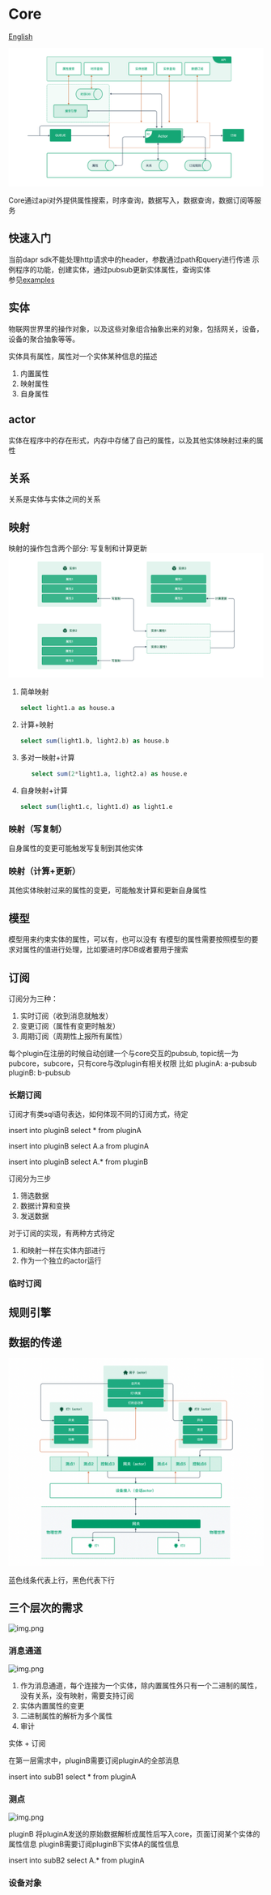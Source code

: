 # Core
[English](README.md)

![img.png](docs/images/architecture.png)

Core通过api对外提供属性搜索，时序查询，数据写入，数据查询，数据订阅等服务
    
## 快速入门
当前dapr sdk不能处理http请求中的header，参数通过path和query进行传递
示例程序的功能，创建实体，通过pubsub更新实体属性，查询实体  
参见[examples](examples/entity/README.md)


## 实体
物联网世界里的操作对象，以及这些对象组合抽象出来的对象，包括网关，设备，设备的聚合抽象等等。  

实体具有属性，属性对一个实体某种信息的描述  

1. 内置属性
2. 映射属性
3. 自身属性

## actor
实体在程序中的存在形式，内存中存储了自己的属性，以及其他实体映射过来的属性

## 关系
关系是实体与实体之间的关系

## 映射
映射的操作包含两个部分: 写复制和计算更新
![img.png](docs/images/mapping.png)
1. 简单映射
    ```sql
    select light1.a as house.a
    ``` 
2. 计算+映射
    ```sql
    select sum(light1.b, light2.b) as house.b
    ```
3. 多对一映射+计算
    ```sql
       select sum(2*light1.a, light2.a) as house.e
    ```
4. 自身映射+计算
    ```sql
    select sum(light1.c, light1.d) as light1.e
    ```
### 映射（写复制）
自身属性的变更可能触发写复制到其他实体

### 映射（计算+更新）
其他实体映射过来的属性的变更，可能触发计算和更新自身属性

## 模型
模型用来约束实体的属性，可以有，也可以没有
有模型的属性需要按照模型的要求对属性的值进行处理，比如要进时序DB或者要用于搜索

## 订阅
订阅分为三种：
1. 实时订阅（收到消息就触发）
2. 变更订阅（属性有变更时触发）
3. 周期订阅（周期性上报所有属性）


每个plugin在注册的时候自动创建一个与core交互的pubsub, topic统一为pubcore，subcore，只有core与改plugin有相关权限
比如
pluginA: a-pubsub
pluginB: b-pubsub

### 长期订阅

订阅才有类sql语句表达，如何体现不同的订阅方式，待定

insert into pluginB select * from pluginA

insert into pluginB select A.a from pluginA

insert into pluginB select A.* from pluginB

订阅分为三步
1. 筛选数据
2. 数据计算和变换
3. 发送数据

对于订阅的实现，有两种方式待定
1. 和映射一样在实体内部进行
2. 作为一个独立的actor运行


### 临时订阅



## 规则引擎





## 数据的传递
![img.png](docs/images/message_passing.png)
 
 蓝色线条代表上行，黑色代表下行
 
## 三个层次的需求

![img.png](docs/images/three_level_require.png)

### 消息通道

![img.png](docs/images/level1.png)

1. 作为消息通道，每个连接为一个实体，除内置属性外只有一个二进制的属性，没有关系，没有映射，需要支持订阅
2. 实体内置属性的变更
3. 二进制属性的解析为多个属性
4. 审计


实体 + 订阅

在第一层需求中，pluginB需要订阅pluginA的全部消息

insert into subB1 select * from pluginA

### 测点

![img.png](docs/images/level2.png)

pluginB 将pluginA发送的原始数据解析成属性后写入core，页面订阅某个实体的属性信息
pluginB需要订阅pluginB下实体A的属性信息

insert into subB2 select A.* from pluginA

### 设备对象

